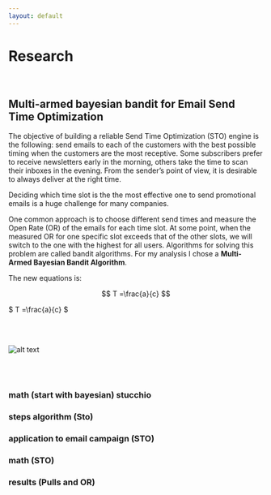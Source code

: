 ```yaml
---
layout: default
---
```


# Research

<br>

## Multi-armed bayesian bandit for Email Send Time Optimization

The objective of building a reliable Send Time Optimization (STO) engine is the following: send emails to each of the customers with the best possible timing when the customers are the most receptive. Some subscribers prefer to receive newsletters early in the morning, others take the time to scan their inboxes in the evening.  From the sender’s point of view, it is desirable to always deliver at the right time.

Deciding which time slot is the the most effective one to send promotional emails is a huge challenge for many companies.

One common approach is to choose different send times and measure the Open Rate (OR) of the emails for each time slot. At some point, when the measured OR for one specific slot exceeds that of the other slots, we will switch to the one with the highest for all users. Algorithms for solving this problem are called bandit algorithms. For my analysis I chose a **Multi-Armed Bayesian Bandit Algorithm**.
<br>

The new equations is:

$$ T =\frac{a}{c} $$

$ T =\frac{a}{c} $


<br>
<br>


![alt text](https://cdn-images-1.medium.com/max/1600/1*Tt8A6mP98ibBlrlFD5UJxg.png)

<br>
<br>



### math (start with bayesian) stucchio
### steps algorithm (Sto)
### application to email campaign (STO)
### math (STO)
### results (Pulls and OR)



<br>
<br>
